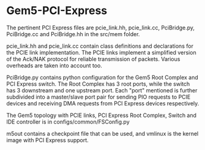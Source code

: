 # Gem5-PCI-Express


The pertinent PCI Express files are pcie_link.hh, pcie_link.cc, PciBridge.py, 
PciBridge.cc and PciBridge.hh in the src/mem folder.

pcie_link.hh and pcie_link.cc contain class definitions and declarations for the 
PCIE link implementation. The PCIE links implement a simplified version
of the Ack/NAK protocol for reliable transmission of packets. Various overheads
are taken into account too. 

PciBridge.py contains python configuration for the Gem5 Root Complex and 
PCI Express switch. The Root Complex has 3 root ports, while the switch has 3
downstream and one upstream port. Each "port" mentioned is further subdivided 
into a master/slave port pair for sending PIO requests to PCIE devices and
receiving DMA requests from PCI Express devices respectively. 

The Gem5 topology with PCIE links, PCI Express Root Complex, Switch and IDE controller is in configs/common/FSConfig.py

m5out contains a checkpoint file that can be used, and vmlinux is the kernel image with PCI Express support. 


